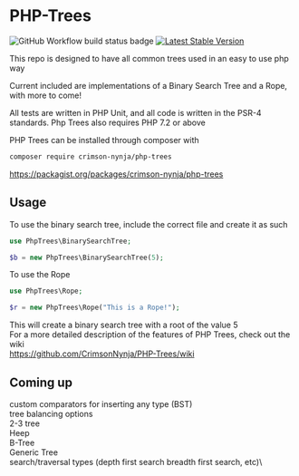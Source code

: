 # PHP-Trees

![GitHub Workflow build status badge](https://github.com/CrimsonNynja/PHP-Trees/workflows/Unit%20Tests/badge.svg) [![Latest Stable Version](https://poser.pugx.org/crimson-nynja/php-trees/v/stable)](https://packagist.org/packages/crimson-nynja/php-trees)

This repo is designed to have all common trees used in an easy to use php way

Current included are implementations of a Binary Search Tree and a Rope, with more to come!

All tests are written in PHP Unit, and all code is written in the PSR-4 standards. Php Trees also requires PHP 7.2 or above

PHP Trees can be installed through composer with

```bash
composer require crimson-nynja/php-trees
```

https://packagist.org/packages/crimson-nynja/php-trees

## Usage

To use the binary search tree, include the correct file and create it as such

```php
use PhpTrees\BinarySearchTree;

$b = new PhpTrees\BinarySearchTree(5);
```

To use the Rope

```php
use PhpTrees\Rope;

$r = new PhpTrees\Rope("This is a Rope!");
```

This will create a binary search tree with a root of the value 5\
For a more detailed description of the features of PHP Trees, check out the wiki\
<https://github.com/CrimsonNynja/PHP-Trees/wiki>

## Coming up

custom comparators for inserting any type (BST)\
tree balancing options\
2-3 tree\
Heep\
B-Tree\
Generic Tree\
search/traversal types (depth first search breadth first search, etc)\
